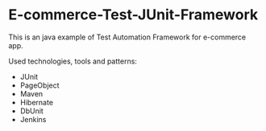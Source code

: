 # E-commerce-Test-JUnit-Framework
This is an java example of Test Automation Framework for e-commerce app.

Used technologies, tools and patterns:
- JUnit
- PageObject
- Maven
- Hibernate
- DbUnit
- Jenkins
